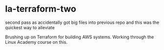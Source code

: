 # la-terraform-two
second pass as accidentally got big files into previous repo and this was the quickest way to alleviate

Brushing up on Terraform for building AWS systems. Working through the Linux Academy course on this.
